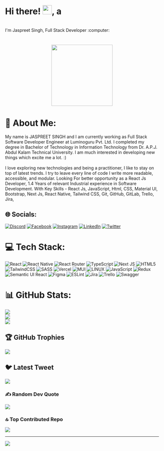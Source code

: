 <abc>
<h1 >Hi there! <img src="https://user-images.githubusercontent.com/42378118/110234147-e3259600-7f4e-11eb-95be-0c4047144dea.gif" width="30">, a</h1>
<br> I'm Jaspreet Singh, Full Stack Developer :computer:<br>
<h1 align="center"><a href="#"><img width="200" height="200" src="https://i.imgur.com/799y5A3.png"/></a></h1>

# 💫 About Me:
My name is JASPREET SINGH and I am currently working as Full Stack Software Developer Engineer at Luminoguru Pvt. Ltd. I completed my degree in Bachelor of Technology in Information Technology from Dr. A.P.J. Abdul Kalam Technical University. I am much interested in developing new things which excite me a lot. :)<br><br>I love exploring new technologies and being a practitioner, I like to stay on top of latest trends. I try to leave every line of code I write more readable, accessible, and modular. Looking For better opportunity as a React Js Developer, 1.4 Years of relevant Industrial experience in Software Development. With Key Skills - React Js, JavaScript, Html, CSS, Material UI, Bootstrap, Next Js, React Native, Tailwind CSS, Git, GitHub, GitLab, Trello, Jira,


## 🌐 Socials:
[![Discord](https://img.shields.io/badge/Discord-%237289DA.svg?logo=discord&logoColor=white)](https://discord.gg/gyanish0#3646) [![Facebook](https://img.shields.io/badge/Facebook-%231877F2.svg?logo=Facebook&logoColor=white)](https://www.facebook.com/gyanishanurag) [![Instagram](https://img.shields.io/badge/Instagram-%23E4405F.svg?logo=Instagram&logoColor=white)](https://instagram.com/iamjaspreetjaura) [![LinkedIn](https://img.shields.io/badge/LinkedIn-%230077B5.svg?logo=linkedin&logoColor=white)](https://linkedin.com/in/gyanish0) [![Twitter](https://img.shields.io/badge/Twitter-%231DA1F2.svg?logo=Twitter&logoColor=white)](https://twitter.com/srivastavgyani1) 

# 💻 Tech Stack:
![React](https://img.shields.io/badge/react-%2320232a.svg?style=for-the-badge&logo=react&logoColor=%2361DAFB) ![React Native](https://img.shields.io/badge/react_native-%2320232a.svg?style=for-the-badge&logo=react&logoColor=%2361DAFB) ![React Router](https://img.shields.io/badge/React_Router-CA4245?style=for-the-badge&logo=react-router&logoColor=white) ![TypeScript](https://img.shields.io/badge/typescript-%23007ACC.svg?style=for-the-badge&logo=typescript&logoColor=white) ![Next JS](https://img.shields.io/badge/Next-black?style=for-the-badge&logo=next.js&logoColor=white) ![HTML5](https://img.shields.io/badge/html5-%23E34F26.svg?style=for-the-badge&logo=html5&logoColor=white) ![TailwindCSS](https://img.shields.io/badge/tailwindcss-%2338B2AC.svg?style=for-the-badge&logo=tailwind-css&logoColor=white) ![SASS](https://img.shields.io/badge/SASS-hotpink.svg?style=for-the-badge&logo=SASS&logoColor=white) ![Vercel](https://img.shields.io/badge/vercel-%23000000.svg?style=for-the-badge&logo=vercel&logoColor=white) ![MUI](https://img.shields.io/badge/MUI-%230081CB.svg?style=for-the-badge&logo=material-ui&logoColor=white) ![LINUX](https://img.shields.io/badge/Linux-FCC624?style=for-the-badge&logo=linux&logoColor=black) ![JavaScript](https://img.shields.io/badge/javascript-%23323330.svg?style=for-the-badge&logo=javascript&logoColor=%23F7DF1E) ![Redux](https://img.shields.io/badge/redux-%23593d88.svg?style=for-the-badge&logo=redux&logoColor=white) ![Semantic UI React](https://img.shields.io/badge/Semantic%20UI%20React-%2335BDB2.svg?style=for-the-badge&logo=SemanticUIReact&logoColor=white) 	![Figma](https://img.shields.io/badge/figma-%23F24E1E.svg?style=for-the-badge&logo=figma&logoColor=white) ![ESLint](https://img.shields.io/badge/ESLint-4B3263?style=for-the-badge&logo=eslint&logoColor=white) ![Jira](https://img.shields.io/badge/jira-%230A0FFF.svg?style=for-the-badge&logo=jira&logoColor=white) ![Trello](https://img.shields.io/badge/Trello-%23026AA7.svg?style=for-the-badge&logo=Trello&logoColor=white) ![Swagger](https://img.shields.io/badge/-Swagger-%23Clojure?style=for-the-badge&logo=swagger&logoColor=white)
# 📊 GitHub Stats:
![](https://github-readme-stats.vercel.app/api?username=gyanish0&theme=vue-dark&hide_border=false&include_all_commits=true&count_private=true)<br/>
![](https://github-readme-streak-stats.herokuapp.com/?user=gyanish0&theme=vue-dark&hide_border=false)<br/>
![](https://github-readme-stats.vercel.app/api/top-langs/?username=gyanish0&theme=vue-dark&hide_border=false&include_all_commits=true&count_private=true&layout=compact)

## 🏆 GitHub Trophies
![](https://github-profile-trophy.vercel.app/?username=gyanish0&theme=discord&no-frame=false&no-bg=true&margin-w=4)

## 🐦 Latest Tweet
[![](https://gtce.itsvg.in/api?username=https://twitter.com/srivastavgyani1)](https://github.com/VishwaGauravIn/github-twitter-card-embed)

### ✍️ Random Dev Quote
  
![](https://quotes-github-readme.vercel.app/api?type=horizontal&theme=radical)

### 🔝 Top Contributed Repo
![](https://github-contributor-stats.vercel.app/api?username=gyanish0&limit=5&theme=dark&combine_all_yearly_contributions=true)

---
[![](https://visitcount.itsvg.in/api?id=gyanish0&icon=2&color=8)](https://visitcount.itsvg.in)
